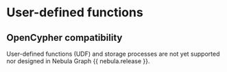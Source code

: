 # User-defined functions

## OpenCypher compatibility

User-defined functions (UDF) and storage processes are not yet supported nor designed in Nebula Graph {{ nebula.release }}.
